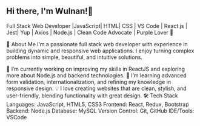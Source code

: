 ## Hi there, I'm Wulnan!👋

Full Stack Web Developer |JavaScript| HTML| CSS | VS Code | React.js | Jest|  Yup | Axios | Node.js | Clean Code Advocate | Purple Lover 💜 

🚀 About Me
I’m a passionate full stack web developer with experience in building dynamic and responsive web applications. I enjoy turning complex problems into simple, beautiful, and intuitive solutions.

🔭 I’m currently working on improving my skills in ReactJS and exploring more about Node.js and backend technologies.
🌱 I’m learning advanced form validation, internationalization, and refining my knowledge in responsive design.
💡 I love creating websites that are clean, stylish, and user-friendly, blending functionality with great design.
🛠️ Tech Stack
Languages: JavaScript, HTML5, CSS3
Frontend: React, Redux, Bootstrap
Backend: Node.js
Database: MySQL
Version Control: Git, GitHub
IDE/Tools: VSCode
